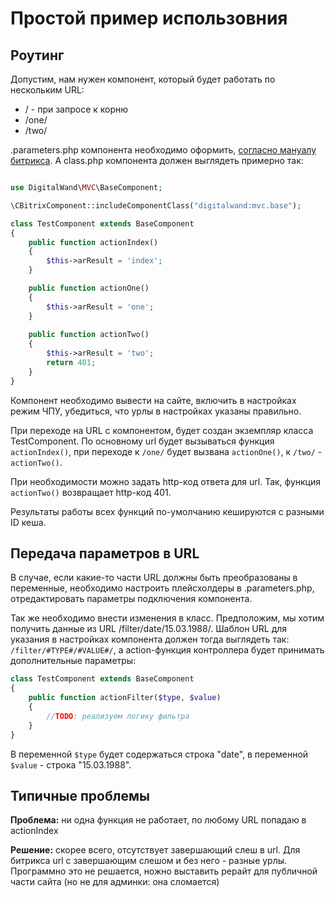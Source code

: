 # Простой пример использовния

## Роутинг

Допустим, нам нужен компонент, который будет работать по нескольким URL:
* / - при запросе к корню
* /one/
* /two/

.parameters.php компонента необходимо оформить, [согласно мануалу битрикса](https://dev.1c-bitrix.ru/learning/course/?COURSE_ID=43&LESSON_ID=2132). 
А class.php компонента должен выглядеть примерно так: 

``` php

use DigitalWand\MVC\BaseComponent;

\CBitrixComponent::includeComponentClass("digitalwand:mvc.base");

class TestComponent extends BaseComponent
{
    public function actionIndex()
    {
        $this->arResult = 'index';
    }

    public function actionOne()
    {
        $this->arResult = 'one';
    }
    
    public function actionTwo()
    {
        $this->arResult = 'two';
        return 401;
    }
}
```
Компонент необходимо вывести на сайте, включить в настройках режим ЧПУ, убедиться, 
что урлы в настройках указаны правильно.

При переходе на URL с компонентом, будет создан экземпляр класса TestComponent.
По основному url будет вызываться функция `actionIndex()`, при переходе  к `/one/` будет вызвана `actionOne()`, 
к `/two/` - `actionTwo()`. 

При необходимости можно задать http-код ответа для url. Так, функция `actionTwo()` возвращает http-код 401. 

Результаты работы всех функций по-умолчанию кешируются с разными ID кеша. 

## Передача параметров в URL

В случае, если какие-то части URL должны быть преобразованы в переменные, 
необходимо настроить плейсхолдеры в .parameters.php, отредактировать параметры подключения компонента.

Так же необходимо внести изменения в класс.
Предположим, мы хотим получить данные из URL /filter/date/15.03.1988/. Шаблон URL для указания в настройках 
компонента должен тогда выглядеть так: `/filter/#TYPE#/#VALUE#/`, а action-функция контроллера 
будет принимать дополнительные параметры: 

``` php
class TestComponent extends BaseComponent
{
    public function actionFilter($type, $value)
    {
        //TODO: реализуем логику фильтра
    }
}
```

В переменной `$type` будет содержаться строка "date", в переменной `$value` - строка "15.03.1988".

## Типичные проблемы

**Проблема:** ни одна функция не работает, по любому URL попадаю в actionIndex

**Решение:** скорее всего, отсутствует завершающий слеш в url. 
Для битрикса url с завершающим слешом и без него - разные урлы. Программно это не решается, ножно выставить рерайт
для публичной части сайта (но не для админки: она сломается)